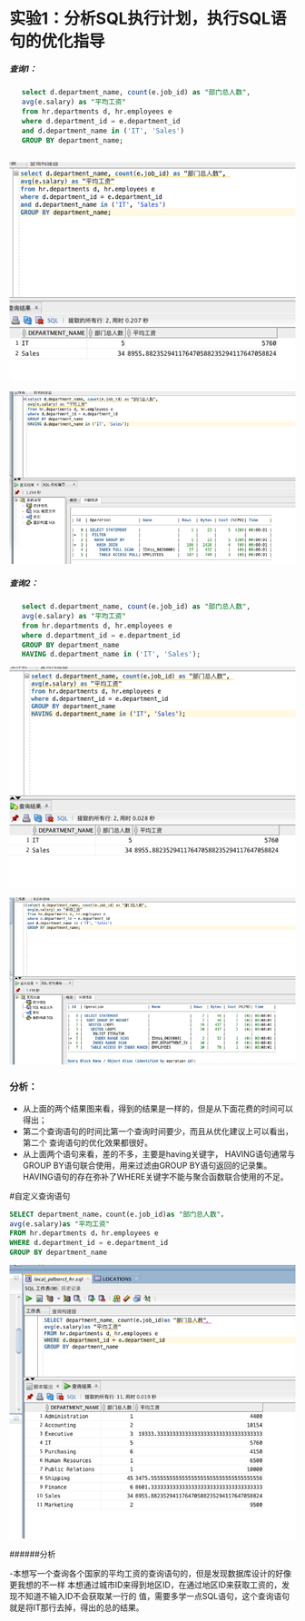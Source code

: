 # 实验1：分析SQL执行计划，执行SQL语句的优化指导 

#####  查询1：
 ``` sql  
    select d.department_name, count(e.job_id) as "部门总人数",
    avg(e.salary) as "平均工资"
    from hr.departments d, hr.employees e
    where d.department_id = e.department_id
    and d.department_name in ('IT', 'Sales')
    GROUP BY department_name; 
    
 ```  
  ![image1](https://github.com/timexin/Oracle/blob/master/test1/1.png)  
  
  ![image1](https://github.com/timexin/Oracle/blob/master/test1/3.png) 
#####  查询2：   
 ``` sql   
    select d.department_name, count(e.job_id) as "部门总人数",
    avg(e.salary) as "平均工资"
    from hr.departments d, hr.employees e
    where d.department_id = e.department_id
    GROUP BY department_name
    HAVING d.department_name in ('IT', 'Sales');
 ```
 ![image1](https://github.com/timexin/Oracle/blob/master/test1/2.png)
 
 ![image1](https://github.com/timexin/Oracle/blob/master/test1/4.png) 
 
 ### 分析：
   - 从上面的两个结果图来看，得到的结果是一样的，但是从下面花费的时间可以得出；
   - 第二个查询语句的时间比第一个查询时间要少，而且从优化建议上可以看出，第二个
   查询语句的优化效果都很好。
   - 从上面两个语句来看，差的不多，主要是having关键字，
   HAVING语句通常与GROUP BY语句联合使用，用来过滤由GROUP BY语句返回的记录集。                                  
   HAVING语句的存在弥补了WHERE关键字不能与聚合函数联合使用的不足。
   
   
#自定义查询语句
```sql
SELECT department_name，count(e.job_id)as "部门总人数"，
avg(e.salary)as "平均工资"
FROM hr.departments d，hr.employees e
WHERE d.department_id = e.department_id
GROUP BY department_name


```
![image1](https://github.com/timexin/Oracle/blob/master/test1/5.png)

######分析

-本想写一个查询各个国家的平均工资的查询语句的，但是发现数据库设计的好像更我想的不一样
本想通过城市ID来得到地区ID，在通过地区ID来获取工资的，发现不知道不输入ID不会获取某一行的
值，需要多学一点SQL语句，这个查询语句就是将IT那行去掉，得出的总的结果。